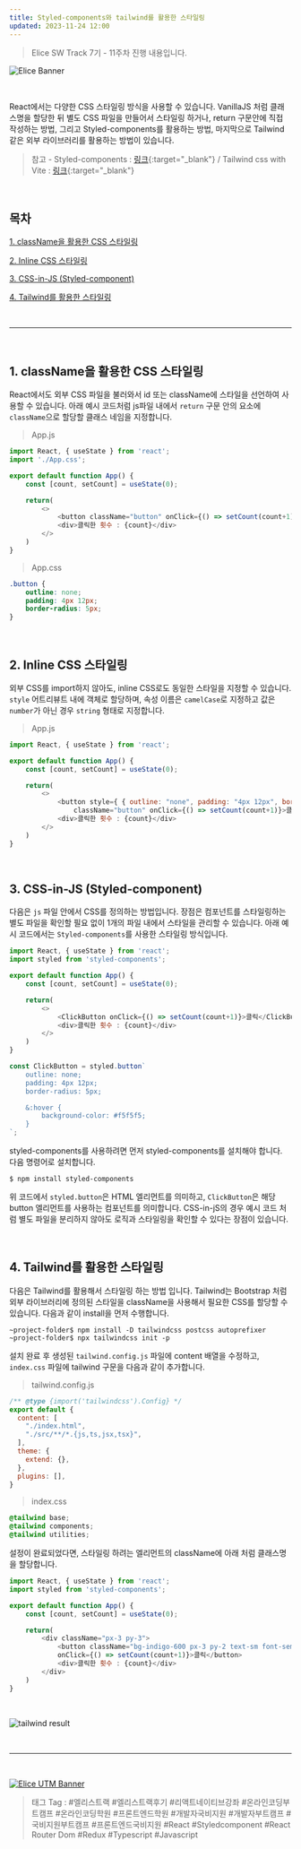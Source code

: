 ```yaml
---
title: Styled-components와 tailwind를 활용한 스타일링
updated: 2023-11-24 12:00
---
```


> Elice SW Track 7기 - 11주차 진행 내용입니다.


![Elice Banner](/blog/assets/elice/SW7_top_banner.png)

&nbsp;

React에서는 다양한 CSS 스타일링 방식을 사용할 수 있습니다. VanillaJS 처럼 클래스명을 할당한 뒤 별도 CSS 파일을 만들어서 스타일링 하거나, return 구문안에 직접 작성하는 방법, 그리고 Styled-components를 활용하는 방법, 마지막으로 Tailwind 같은 외부 라이브러리를 활용하는 방법이 있습니다.

> 참고 - Styled-components : [링크](https://styled-components.com){:target="_blank"} /  Tailwind css with Vite : [링크](https://tailwindcss.com/docs/guides/vite){:target="_blank"}




&nbsp;

## 목차

[1. className을 활용한 CSS 스타일링](#1-classname을-활용한-css-스타일링)

[2. Inline CSS 스타일링](#2-inline-css-스타일링)

[3. CSS-in-JS (Styled-component)](#3-css-in-js-styled-component)

[4. Tailwind를 활용한 스타일링](#4-tailwind를-활용한-스타일링)



&nbsp;

---

&nbsp;
## 1. className을 활용한 CSS 스타일링

React에서도 외부 CSS 파일을 불러와서 id 또는 className에 스타일을 선언하여 사용할 수 있습니다. 아래 예시 코드처럼 js파일 내에서 `return` 구문 안의 요소에 `className`으로 할당할 클래스 네임을 지정합니다.

> App.js

```javascript
import React, { useState } from 'react';
import './App.css';

export default function App() {
    const [count, setCount] = useState(0);

    return( 
        <>
            <button className="button" onClick={() => setCount(count+1)}>클릭</button>
            <div>클릭한 횟수 : {count}</div>
        </>
    )
}
```

> App.css

```css
.button {
    outline: none;
    padding: 4px 12px;
    border-radius: 5px;
}
```


&nbsp;
## 2. Inline CSS 스타일링

외부 CSS를 import하지 않아도, inline CSS로도 동일한 스타일을 지정할 수 있습니다. `style` 어트리뷰트 내에 객체로 할당하며, 속성 이름은 `camelCase`로 지정하고 값은 `number`가 아닌 경우 `string` 형태로 지정합니다.

> App.js

```javascript
import React, { useState } from 'react';

export default function App() {
    const [count, setCount] = useState(0);

    return( 
        <>
            <button style={ { outline: "none", padding: "4px 12px", borderRadius: 5} } 
                className="button" onClick={() => setCount(count+1)}>클릭</button>
            <div>클릭한 횟수 : {count}</div>
        </>
    )
}
```

&nbsp;
## 3. CSS-in-JS (Styled-component)

다음은 `js` 파일 안에서 CSS를 정의하는 방법입니다. 장점은 컴포넌트를 스타일링하는 별도 파일을 확인할 필요 없이 1개의 파일 내에서 스타일을 관리할 수 있습니다. 아래 예시 코드에서는 `Styled-components`를 사용한 스타일링 방식입니다.

```javascript
import React, { useState } from 'react';
import styled from 'styled-components';

export default function App() {
    const [count, setCount] = useState(0);

    return( 
        <>
            <ClickButton onClick={() => setCount(count+1)}>클릭</ClickButton>
            <div>클릭한 횟수 : {count}</div>
        </>
    )
}

const ClickButton = styled.button`
    outline: none;
    padding: 4px 12px;
    border-radius: 5px;

    &:hover {
        background-color: #f5f5f5;
    }
`;
```

styled-components를 사용하려면 먼저 styled-components를 설치해야 합니다. 다음 명령어로 설치합니다.

```shell
$ npm install styled-components
```
위 코드에서 `styled.button`은 HTML 엘리먼트를 의미하고, `ClickButton`은 해당 button 엘리먼트를 사용하는 컴포넌트를 의미합니다. CSS-in-jS의 경우 예시 코드 처럼 별도 파일을 분리하지 않아도 로직과 스타일링을 확인할 수 있다는 장점이 있습니다.

&nbsp;
## 4. Tailwind를 활용한 스타일링

다음은 Tailwind를 활용해서 스타일링 하는 방법 입니다. Tailwind는 Bootstrap 처럼 외부 라이브러리에 정의된 스타일을 className을 사용해서 필요한 CSS를 할당할 수 있습니다. 다음과 같이 install을 먼저 수행합니다.

```shell
~project-folder$ npm install -D tailwindcss postcss autoprefixer
~project-folder$ npx tailwindcss init -p
```

설치 완료 후 생성된 `tailwind.config.js` 파일에 content 배열을 수정하고, `index.css` 파일에 tailwind 구문을 다음과 같이 추가합니다.

> tailwind.config.js

```javascript
/** @type {import('tailwindcss').Config} */
export default {
  content: [
    "./index.html",
    "./src/**/*.{js,ts,jsx,tsx}",
  ],
  theme: {
    extend: {},
  },
  plugins: [],
}
```
> index.css

```css
@tailwind base;
@tailwind components;
@tailwind utilities;
```

설정이 완료되었다면, 스타일링 하려는 엘리먼트의 className에 아래 처럼 클래스명을 할당합니다.

```javascript
import React, { useState } from 'react';
import styled from 'styled-components';

export default function App() {
    const [count, setCount] = useState(0);

    return( 
        <div className="px-3 py-3">
            <button className="bg-indigo-600 px-3 py-2 text-sm font-semibold text-white shadow-sm rounded-md"
            onClick={() => setCount(count+1)}>클릭</button>
            <div>클릭한 횟수 : {count}</div>
        </div>
    )
}
```
&nbsp;

![tailwind result](/blog/assets/posts/asset-react-css-tailwind.png)

&nbsp;

---
&nbsp;

[![Elice UTM Banner](/blog/assets/elice/SW7_jihoonkim_bottom_banner.png)](https://elice.training/track/sw?utm_source=sw7&utm_medium=blog&utm_campaign=challenge&utm_content=m2gzitm8b)
&nbsp;
> 태그 Tag : #엘리스트랙 #엘리스트랙후기 #리액트네이티브강좌 #온라인코딩부트캠프 #온라인코딩학원 #프론트엔드학원 #개발자국비지원 #개발자부트캠프 #국비지원부트캠프 #프론트엔드국비지원 #React #Styledcomponent #React Router Dom #Redux #Typescript #Javascript